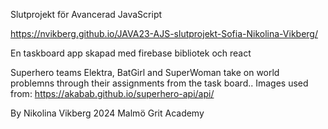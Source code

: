 Slutprojekt för Avancerad JavaScript

https://nvikberg.github.io/JAVA23-AJS-slutprojekt-Sofia-Nikolina-Vikberg/

En taskboard app skapad med firebase bibliotek och react

Superhero teams Elektra, BatGirl and SuperWoman take on world problemns through their assignments from the task board..
Images used from: https://akabab.github.io/superhero-api/api/

By Nikolina Vikberg 2024 Malmö
Grit Academy 
